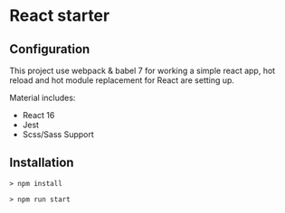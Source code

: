React starter
==================

Configuration
------------------

This project use webpack & babel 7 for working a simple react app, hot reload and hot module replacement for React are setting up.

Material includes:

*  React 16
*  Jest
*  Scss/Sass Support

Installation
------------------

```
> npm install 

> npm run start
```